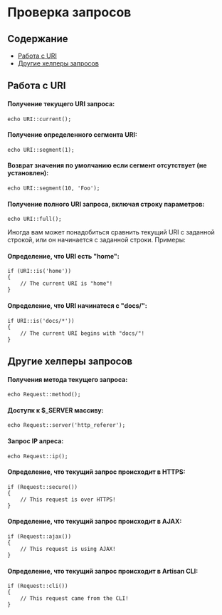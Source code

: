 # Проверка запросов

## Содержание

- [Работа с URI](#working-with-the-uri)
- [Другие хелперы запросов](#other-request-helpers)

<a name="working-with-the-uri"></a>
## Работа с URI

#### Получение текущего URI запроса:

	echo URI::current();

#### Получение определенного сегмента URI:

	echo URI::segment(1);

#### Возврат значения по умолчанию если сегмент отсутствует (не установлен):

	echo URI::segment(10, 'Foo');

#### Получение полного URI запроса, включая строку параметров:

	echo URI::full();

Иногда вам может понадобиться сравнить текущий URI с заданной строкой, или он начинается с заданной строки.
Примеры:

#### Определение, что URI есть "home":

	if (URI::is('home'))
	{
		// The current URI is "home"!
	}

#### Определение, что URI начинатеся с "docs/":

	if URI::is('docs/*'))
	{
		// The current URI begins with "docs/"!
	}

<a name="other-request-helpers"></a>
## Другие хелперы запросов

#### Получения метода текущего запроса:

	echo Request::method();

#### Доступк к $_SERVER массиву:

	echo Request::server('http_referer');

#### Запрос IP алреса:

	echo Request::ip();

#### Определение, что текущий запрос происходит в HTTPS:

	if (Request::secure())
	{
		// This request is over HTTPS!
	}

#### Определение, что текущий запрос происходит в AJAX:

	if (Request::ajax())
	{
		// This request is using AJAX!
	}

#### Определение, что текущий запрос происходит в Artisan CLI:

	if (Request::cli())
	{
		// This request came from the CLI!
	}
